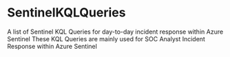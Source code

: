 # SentinelKQLQueries
A list of Sentinel KQL Queries for day-to-day incident response within Azure Sentinel
These KQL Queries are mainly used for SOC Analyst Incident Response within Azure Sentinel
